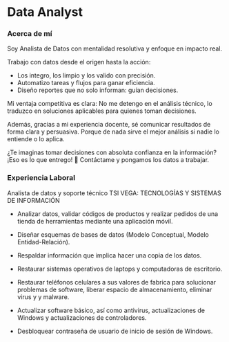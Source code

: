# Data Analyst

### Acerca de mí
Soy Analista de Datos con mentalidad resolutiva y enfoque en impacto real.

Trabajo con datos desde el origen hasta la acción:
- Los integro, los limpio y los valido con precisión.
- Automatizo tareas y flujos para ganar eficiencia.
- Diseño reportes que no solo informan: guían decisiones.

Mi ventaja competitiva es clara:
No me detengo en el análisis técnico, lo traduzco en soluciones aplicables para quienes toman decisiones.

Además, gracias a mi experiencia docente, sé comunicar resultados de forma clara y persuasiva. Porque de nada sirve el mejor análisis si nadie lo entiende o lo aplica. 

¿Te imaginas tomar decisiones con absoluta confianza en la información? ¡Eso es lo que entrego! 📩 Contáctame y pongamos los datos a trabajar.

### Experiencia Laboral
Analista de datos y soporte técnico TSI VEGA: TECNOLOGÍAS Y SISTEMAS DE INFORMACIÓN 

- Analizar datos, validar códigos de productos y realizar pedidos de una tienda de herramientas mediante una aplicación móvil.

- Diseñar esquemas de bases de datos (Modelo Conceptual, Modelo Entidad-Relación).

- Respaldar información que implica hacer una copia de los datos.

- Restaurar sistemas operativos de laptops y computadoras de escritorio.

- Restaurar teléfonos celulares a sus valores de fabrica para solucionar problemas de software, liberar espacio de almacenamiento, eliminar virus y y malware. 

- Actualizar software básico, así como antivirus, actualizaciones de Windows y actualizaciones de controladores.

- Desbloquear contraseña de usuario de inicio de sesión de Windows.
